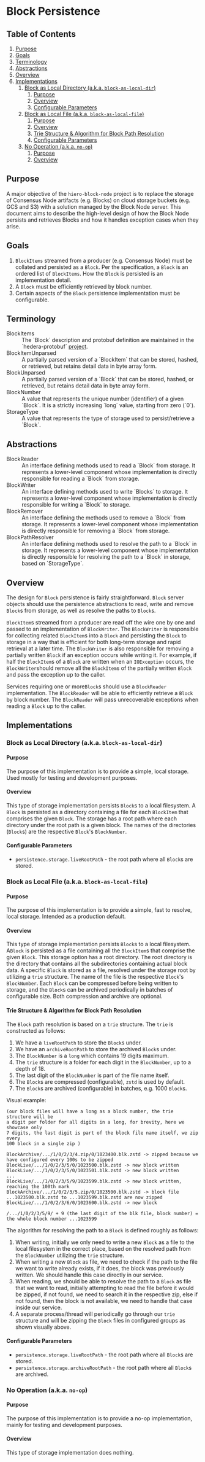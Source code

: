 # Block Persistence

## Table of Contents

1. [Purpose](#purpose)
2. [Goals](#goals)
3. [Terminology](#terminology)
4. [Abstractions](#abstractions)
5. [Overview](#overview)
6. [Implementations](#implementations)
   1. [Block as Local Directory (a.k.a. `block-as-local-dir`)](#block-as-local-directory-aka-block-as-local-dir)
      1. [Purpose](#purpose-1)
      2. [Overview](#overview-1)
      3. [Configurable Parameters](#configurable-parameters)
   2. [Block as Local File (a.k.a. `block-as-local-file`)](#block-as-local-file-aka-block-as-local-file)
      1. [Purpose](#purpose-2)
      2. [Overview](#overview-2)
      3. [Trie Structure & Algorithm for Block Path Resolution](#trie-structure--algorithm-for-block-path-resolution)
      4. [Configurable Parameters](#configurable-parameters-1)
   3. [No Operation (a.k.a. `no-op`)](#no-operation-aka-no-op)
      1. [Purpose](#purpose-3)
      2. [Overview](#overview-3)

## Purpose

A major objective of the `hiero-block-node` project is to replace the storage
of Consensus Node artifacts (e.g. Blocks) on cloud storage buckets (e.g. GCS and
S3) with a solution managed by the Block Node server. This document aims to
describe the high-level design of how the Block Node persists and retrieves
Blocks and how it handles exception cases when they arise.

## Goals

1. `BlockItems` streamed from a producer (e.g. Consensus Node) must be collated
   and persisted as a `Block`. Per the specification, a `Block` is an ordered
   list of `BlockItems`. How the `Block` is persisted is an implementation
   detail.
2. A `Block` must be efficiently retrieved by block number.
3. Certain aspects of the `Block` persistence implementation must be
   configurable.

## Terminology

<dl>
  <dt>BlockItems</dt>
  <dd>The `Block` description and protobuf definition are maintained in the
  `hedera-protobuf` <a href="https://github.com/hashgraph/hedera-protobufs/blob/continue-block-node/documents/api/block/stream/block.md">project</a>.</dd>

  <dt>BlockItemUnparsed</dt>
  <dd>A partially parsed version of a `BlockItem` that can be stored, hashed, or
  retrieved, but retains detail data in byte array form.</dd>

  <dt>BlockUnparsed</dt>
  <dd>A partially parsed version of a `Block` that can be stored, hashed, or
  retrieved, but retains detail data in byte array form.</dd>

  <dt>BlockNumber</dt>
  <dd>A value that represents the unique number (identifier) of a given `Block`.
  It is a strictly increasing `long` value, starting from zero (`0`).</dd>

  <dt>StorageType</dt>
  <dd>A value that represents the type of storage used to persist/retrieve a `Block`.</dd>
</dl>

## Abstractions

<dl>
  <dt>BlockReader</dt>
  <dd>An interface defining methods used to read a `Block` from storage. It
  represents a lower-level component whose implementation is directly
  responsible for reading a `Block` from storage.</dd>

  <dt>BlockWriter</dt>
  <dd>An interface defining methods used to write `Blocks` to storage. It
  represents a lower-level component whose implementation is directly
  responsible for writing a `Block` to storage.</dd>

  <dt>BlockRemover</dt>
  <dd>An interface defining the methods used to remove a `Block` from storage.
  It represents a lower-level component whose implementation is directly
  responsible for removing a `Block` from storage.</dd>

  <dt>BlockPathResolver</dt>
  <dd>An interface defining methods used to resolve the path to a `Block` in
  storage. It represents a lower-level component whose implementation is
  directly responsible for resolving the path to a `Block` in storage, based on
  `StorageType`.</dd>
</dl>

## Overview

The design for `Block` persistence is fairly straightforward. `Block` server
objects should use the persistence abstractions to read, write and remove
`Block`s from storage, as well as resolve the paths to `Block`s.

`BlockItem`s streamed from a producer are read off the wire one by one and
passed to an implementation of `BlockWriter`. The `BlockWriter` is responsible
for collecting related `BlockItem`s into a `Block` and persisting the `Block` to
storage in a way that is efficient for both long-term storage and rapid
retrieval at a later time. The `BlockWriter` is also responsible for removing a
partially written `Block` if an exception occurs while writing it. For example,
if half the `BlockItem`s of a `Block` are written when an `IOException` occurs,
the `BlockWriter`should remove all the `BlockItem`s of the partially written
`Block` and pass the exception up to the caller.

Services requiring one or more`Block`s should use a `BlockReader`
implementation. The `BlockReader` will be able to efficiently retrieve a `Block`
by block number. The `BlockReader` will pass unrecoverable exceptions when
reading a `Block` up to the caller.

## Implementations

### Block as Local Directory (a.k.a. `block-as-local-dir`)

#### Purpose

The purpose of this implementation is to provide a simple, local storage. Used
mostly for testing and development purposes.

#### Overview

This type of storage implementation persists `Block`s to a local filesystem. A
`Block` is persisted as a directory containing a file for each `BlockItem` that
comprises the given `Block`. The storage has a root path where each directory
under the root path is a given block. The names of the directories (`Block`s)
are the respective `Block`'s `BlockNumber`.

#### Configurable Parameters

<!-- todo add basePath when defined -->
- `persistence.storage.liveRootPath` - the root path where all `Block`s are
  stored.

### Block as Local File (a.k.a. `block-as-local-file`)

#### Purpose

The purpose of this implementation is to provide a simple, fast to resolve,
local storage. Intended as a production default.

#### Overview

This type of storage implementation persists `Block`s to a local filesystem.
A`Block` is persisted as a file containing all the `BlockItem`s that comprise
the given `Block`. This storage option has a root directory. The root directory
is the directory that contains all the subdirectories containing actual block
data. A specific `Block` is stored as a file, resolved under the storage root by
utilizing a `trie` structure. The name of the file is the respective `Block`'s
`BlockNumber`. Each `Block` can be compressed before being written to storage,
and the `Block`s can be archived periodically in batches of configurable size.
Both compression and archive are optional.

#### Trie Structure & Algorithm for Block Path Resolution

The `Block` path resolution is based on a `trie` structure. The `trie` is
constructed as follows:

1. We have a `liveRootPath` to store the `Block`s under.
2. We have an `archiveRootPath` to store the archived `Block`s under.
3. The `BlockNumber` is a `long` which contains 19 digits maximum.
4. The `trie` structure is a folder for each digit in the `BlockNumber`, up to a
   depth of 18.
5. The last digit of the `BlockNumber` is part of the file name itself.
6. The `Block`s are compressed (configurable), `zstd` is used by default.
7. The `Block`s are archived (configurable) in batches, e.g. 1000 `Block`s.

Visual example:

```
(our block files will have a long as a block number, the trie structure will be
a digit per folder for all digits in a long, for brevity, here we showcase only
7 digits, the last digit is part of the block file name itself, we zip every
100 block in a single zip )

BlockArchive/.../1/0/2/3/4.zip/0/1023400.blk.zstd -> zipped because we have configured every 100s to be zipped
BlockLive/.../1/0/2/3/5/0/1023500.blk.zstd -> new block written
BlockLive/.../1/0/2/3/5/0/1023501.blk.zstd -> new block written
...
BlockLive/.../1/0/2/3/5/9/1023599.blk.zstd -> new block written, reaching the 100th mark
BlockArchive/.../1/0/2/3/5.zip/0/1023500.blk.zstd -> block file ...1023500.blk.zstd to ...1023599.blk.zstd are now zipped
BlockLive/.../1/0/2/3/6/0/1023600.blk.zstd -> new block

/.../1/0/2/3/5/9/ + 9 (the last digit of the blk file, block number) = the whole block number ...1023599
```

The algorithm for resolving the path to a `Block` is defined roughly as follows:

1. When writing, initially we only need to write a new `Block` as a file to the
   local filesystem in the correct place, based on the resolved path from the
   `BlockNumber` utilizing the `trie` structure.
2. When writing a new `Block` as file, we need to check if the path to the file
   we want to write already exists, if it does, the block was previously written.
   We should handle this case directly in our service.
3. When reading, we should be able to resolve the path to a `Block` as file that
   we want to read, initially attempting to read the file before it would be
   zipped, if not found, we need to search it in the respective zip, else if not
   found, then the block is not available, we need to handle that case inside
   our service.
4. A separate process/thread will periodically go through our `trie` structure
   and will be zipping the `Block` files in configured groups as shown visually
   above.

#### Configurable Parameters

<!-- todo add basePath, archiveBatchSize, compressionMode, liveGroupSize, archiveGroupSize (or one group size if that should be the case) when defined -->
- `persistence.storage.liveRootPath` - the root path where all `Block`s are
  stored.
- `persistence.storage.archiveRootPath` - the root path where all `Block`s are
  archived.

### No Operation (a.k.a. `no-op`)

#### Purpose

The purpose of this implementation is to provide a no-op implementation, mainly
for testing and development purposes.

#### Overview

This type of storage implementation does nothing.
